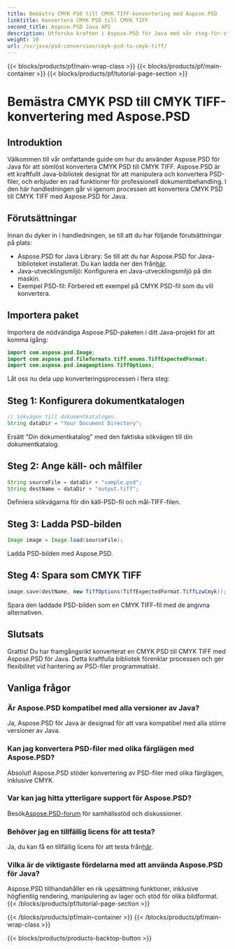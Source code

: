 ```yaml
---
title: Bemästra CMYK PSD till CMYK TIFF-konvertering med Aspose.PSD
linktitle: Konvertera CMYK PSD till CMYK TIFF
second_title: Aspose.PSD Java API
description: Utforska kraften i Aspose.PSD för Java med vår steg-för-steg-guide för att konvertera CMYK PSD till CMYK TIFF. Förbättra dina dokumentbehandlingsmöjligheter utan ansträngning!
weight: 10
url: /sv/java/psd-conversion/cmyk-psd-to-cmyk-tiff/
---
```


{{< blocks/products/pf/main-wrap-class >}}
{{< blocks/products/pf/main-container >}}
{{< blocks/products/pf/tutorial-page-section >}}

# Bemästra CMYK PSD till CMYK TIFF-konvertering med Aspose.PSD

## Introduktion
Välkommen till vår omfattande guide om hur du använder Aspose.PSD för Java för att sömlöst konvertera CMYK PSD till CMYK TIFF. Aspose.PSD är ett kraftfullt Java-bibliotek designat för att manipulera och konvertera PSD-filer, och erbjuder en rad funktioner för professionell dokumentbehandling. I den här handledningen går vi igenom processen att konvertera CMYK PSD till CMYK TIFF med Aspose.PSD för Java.
## Förutsättningar
Innan du dyker in i handledningen, se till att du har följande förutsättningar på plats:
- Aspose.PSD for Java Library: Se till att du har Aspose.PSD for Java-biblioteket installerat. Du kan ladda ner den från[här](https://releases.aspose.com/psd/java/).
- Java-utvecklingsmiljö: Konfigurera en Java-utvecklingsmiljö på din maskin.
- Exempel PSD-fil: Förbered ett exempel på CMYK PSD-fil som du vill konvertera.
## Importera paket
Importera de nödvändiga Aspose.PSD-paketen i ditt Java-projekt för att komma igång:
```java
import com.aspose.psd.Image;
import com.aspose.psd.fileformats.tiff.enums.TiffExpectedFormat;
import com.aspose.psd.imageoptions.TiffOptions;
```
Låt oss nu dela upp konverteringsprocessen i flera steg:
## Steg 1: Konfigurera dokumentkatalogen
```java
// Sökvägen till dokumentkatalogen.
String dataDir = "Your Document Directory";
```
Ersätt "Din dokumentkatalog" med den faktiska sökvägen till din dokumentkatalog.
## Steg 2: Ange käll- och målfiler
```java
String sourceFile = dataDir + "sample.psd";
String destName = dataDir + "output.tiff";
```
Definiera sökvägarna för din käll-PSD-fil och mål-TIFF-filen.
## Steg 3: Ladda PSD-bilden
```java
Image image = Image.load(sourceFile);
```
Ladda PSD-bilden med Aspose.PSD.
## Steg 4: Spara som CMYK TIFF
```java
image.save(destName, new TiffOptions(TiffExpectedFormat.TiffLzwCmyk));
```
Spara den laddade PSD-bilden som en CMYK TIFF-fil med de angivna alternativen.
## Slutsats
Grattis! Du har framgångsrikt konverterat en CMYK PSD till CMYK TIFF med Aspose.PSD för Java. Detta kraftfulla bibliotek förenklar processen och ger flexibilitet vid hantering av PSD-filer programmatiskt.
## Vanliga frågor
### Är Aspose.PSD kompatibel med alla versioner av Java?
Ja, Aspose.PSD för Java är designad för att vara kompatibel med alla större versioner av Java.
### Kan jag konvertera PSD-filer med olika färglägen med Aspose.PSD?
Absolut! Aspose.PSD stöder konvertering av PSD-filer med olika färglägen, inklusive CMYK.
### Var kan jag hitta ytterligare support för Aspose.PSD?
 Besök[Aspose.PSD-forum](https://forum.aspose.com/c/psd/34) för samhällsstöd och diskussioner.
### Behöver jag en tillfällig licens för att testa?
 Ja, du kan få en tillfällig licens för att testa från[här](https://purchase.aspose.com/temporary-license/).
### Vilka är de viktigaste fördelarna med att använda Aspose.PSD för Java?
Aspose.PSD tillhandahåller en rik uppsättning funktioner, inklusive högfientlig rendering, manipulering av lager och stöd för olika bildformat.
{{< /blocks/products/pf/tutorial-page-section >}}

{{< /blocks/products/pf/main-container >}}
{{< /blocks/products/pf/main-wrap-class >}}

{{< blocks/products/products-backtop-button >}}
